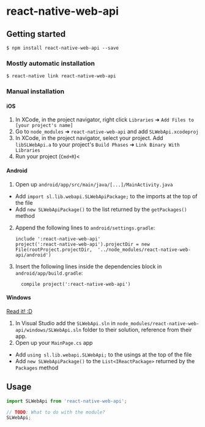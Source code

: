 
# react-native-web-api

## Getting started

`$ npm install react-native-web-api --save`

### Mostly automatic installation

`$ react-native link react-native-web-api`

### Manual installation


#### iOS

1. In XCode, in the project navigator, right click `Libraries` ➜ `Add Files to [your project's name]`
2. Go to `node_modules` ➜ `react-native-web-api` and add `SLWebApi.xcodeproj`
3. In XCode, in the project navigator, select your project. Add `libSLWebApi.a` to your project's `Build Phases` ➜ `Link Binary With Libraries`
4. Run your project (`Cmd+R`)<

#### Android

1. Open up `android/app/src/main/java/[...]/MainActivity.java`
  - Add `import sl.lib.webapi.SLWebApiPackage;` to the imports at the top of the file
  - Add `new SLWebApiPackage()` to the list returned by the `getPackages()` method
2. Append the following lines to `android/settings.gradle`:
  	```
  	include ':react-native-web-api'
  	project(':react-native-web-api').projectDir = new File(rootProject.projectDir, 	'../node_modules/react-native-web-api/android')
  	```
3. Insert the following lines inside the dependencies block in `android/app/build.gradle`:
  	```
      compile project(':react-native-web-api')
  	```

#### Windows
[Read it! :D](https://github.com/ReactWindows/react-native)

1. In Visual Studio add the `SLWebApi.sln` in `node_modules/react-native-web-api/windows/SLWebApi.sln` folder to their solution, reference from their app.
2. Open up your `MainPage.cs` app
  - Add `using sl.lib.webapi.SLWebApi;` to the usings at the top of the file
  - Add `new SLWebApiPackage()` to the `List<IReactPackage>` returned by the `Packages` method


## Usage
```javascript
import SLWebApi from 'react-native-web-api';

// TODO: What to do with the module?
SLWebApi;
```
  
